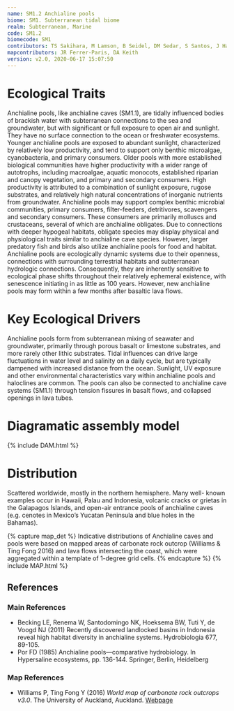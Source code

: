 ```yaml
---
name: SM1.2 Anchialine pools
biome: SM1. Subterranean tidal biome
realm: Subterranean, Marine
code: SM1.2
biomecode: SM1
contributors: TS Sakihara, M Lamson, B Seidel, DM Sedar, S Santos, J Havird, TM Iliffe, DA Keith
mapcontributors: JR Ferrer-Paris, DA Keith
version: v2.0, 2020-06-17 15:07:50
---
```

# Ecological Traits
 
Anchialine pools, like anchialine caves (SM1.1), are tidally influenced bodies of brackish water with subterranean connections to the sea and groundwater, but with significant or full exposure to open air and sunlight. They have no surface connection to the ocean or freshwater ecosystems. Younger anchialine pools are exposed to abundant sunlight, characterized by relatively low productivity, and tend to support only benthic microalgae, cyanobacteria, and primary consumers. Older pools with more established biological communities have higher productivity with a wider range of autotrophs, including macroalgae, aquatic monocots, established riparian and canopy vegetation, and primary and secondary consumers. High productivity is attributed to a combination of sunlight exposure, rugose substrates, and relatively high natural concentrations of inorganic nutrients from groundwater. Anchialine pools may support complex benthic microbial communities, primary consumers, filter-feeders, detritivores, scavengers and secondary consumers. These consumers are primarily molluscs and crustaceans, several of which are anchialine obligates. Due to connections with deeper hypogeal habitats, obligate species may display physical and physiological traits similar to anchialine cave species. However, larger predatory fish and birds also utilize anchialine pools for food and habitat. Anchialine pools are ecologically dynamic systems due to their openness, connections with surrounding terrestrial habitats and subterranean hydrologic connections. Consequently, they are inherently sensitive to ecological phase shifts throughout their relatively ephemeral existence, with senescence initiating in as little as 100 years. However, new anchialine pools may form within a few months after basaltic lava flows. 
 
# Key Ecological Drivers
 
Anchialine pools form from subterranean mixing of seawater and groundwater, primarily through porous basalt or limestone substrates, and more rarely other lithic substrates. Tidal influences can drive large fluctuations in water level and salinity on a daily cycle, but are typically dampened with increased distance from the ocean. Sunlight, UV exposure and other environmental characteristics vary within anchialine pools and haloclines are common. The pools can also be connected to anchialine cave systems (SM1.1) through tension fissures in basalt flows, and collapsed openings in lava tubes. 
 
# Diagramatic assembly model
 
{% include DAM.html %}
 
# Distribution
 
Scattered worldwide, mostly in the northern hemisphere. Many well- known examples occur in Hawaii, Palau and Indonesia, volcanic cracks or grietas in the Galapagos Islands, and open-air entrance pools of anchialine caves (e.g. cenotes in Mexico’s Yucatan Peninsula and blue holes in the Bahamas).

{% capture map_det %}
Indicative distributions of Anchialine caves and pools were based on mapped areas of carbonate rock outcrop (Williams & Ting Fong 2016) and lava flows intersecting the coast, which were aggregated within a template of 1-degree grid cells.
{% endcapture %}
{% include MAP.html %}

## References
### Main References
* Becking LE, Renema W, Santodomingo NK, Hoeksema BW, Tuti Y, de Voogd NJ (2011) Recently discovered landlocked basins in Indonesia reveal high habitat diversity in anchialine systems. Hydrobiologia 677, 89-105.
* Por FD (1985) Anchialine pools—comparative hydrobiology. In Hypersaline ecosystems, pp. 136-144. Springer, Berlin, Heidelberg
### Map References
* Williams P, Ting Fong Y (2016) *World map of carbonate rock outcrops v3.0*. The University of Auckland, Auckland. [Webpage](https://www.fos.auckland.ac.nz/our_research/karst/)
